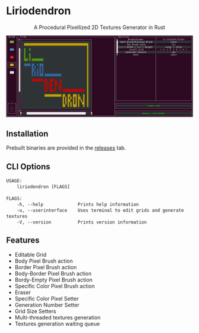 # Liriodendron

<div align="center">

A Procedural Pixellized 2D Textures Generator in Rust

<img src="./assets/Liriodendron_0_1_0.png" />

</div>

## Installation

Prebuilt binaries are provided in the [releases](https://github.com/pabtomas/liriodendron/releases) tab.

## CLI Options

```
USAGE:
    liriodendron [FLAGS]

FLAGS:
    -h, --help             Prints help information
    -u, --userinterface    Uses terminal to edit grids and generate textures
    -V, --version          Prints version information
```

## Features

 - Editable Grid
 - Body Pixel Brush action
 - Border Pixel Brush action
 - Body-Border Pixel Brush action
 - Bordy-Empty Pixel Brush action
 - Specific Color Pixel Brush action
 - Eraser
 - Specific Color Pixel Setter
 - Generation Number Setter
 - Grid Size Setters
 - Multi-threaded textures generation
 - Textures generation waiting queue
